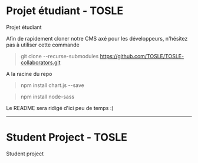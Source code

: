 # Projet étudiant - TOSLE
Projet étudiant

Afin de rapidement cloner notre CMS axé pour les développeurs, n'hésitez pas à utiliser cette commande
> git clone --recurse-submodules https://github.com/TOSLE/TOSLE-collaborators.git

A la racine du repo
> npm install chart.js --save

> npm install node-sass
 
Le README sera ridigé d'ici peu de temps :)
__________________________

# Student Project - TOSLE
Student project
